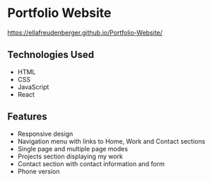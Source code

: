 # Portfolio Website

https://ellafreudenberger.github.io/Portfolio-Website/

## Technologies Used

- HTML
- CSS
- JavaScript
- React

## Features

- Responsive design
- Navigation menu with links to Home, Work and Contact sections
- Single page and multiple page modes
- Projects section displaying my work
- Contact section with contact information and form
- Phone version
